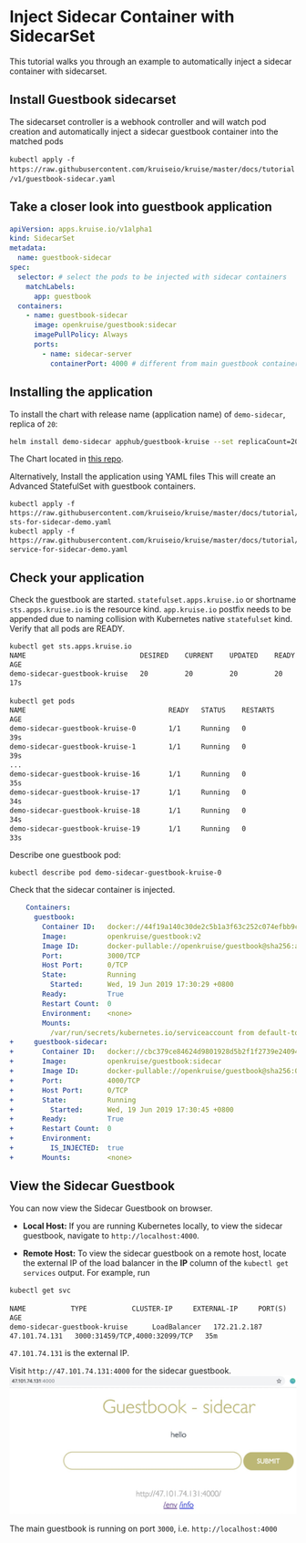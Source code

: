 # Inject Sidecar Container with SidecarSet
This tutorial walks you through an example to automatically inject a sidecar container with sidecarset.

## Install Guestbook sidecarset

The sidecarset controller is a webhook controller and will watch pod creation and automatically inject a sidecar guestbook container into the matched pods

`kubectl apply -f https://raw.githubusercontent.com/kruiseio/kruise/master/docs/tutorial/v1/guestbook-sidecar.yaml`

## Take a closer look into guestbook application

```yaml
apiVersion: apps.kruise.io/v1alpha1
kind: SidecarSet
metadata:
  name: guestbook-sidecar
spec:
  selector: # select the pods to be injected with sidecar containers
    matchLabels:
      app: guestbook
  containers:
    - name: guestbook-sidecar
      image: openkruise/guestbook:sidecar
      imagePullPolicy: Always
      ports:
        - name: sidecar-server
          containerPort: 4000 # different from main guestbook containerPort which is 3000
``` 


## Installing the application

To install the chart with release name (application name) of `demo-sidecar`, replica of `20`:

```bash
helm install demo-sidecar apphub/guestbook-kruise --set replicaCount=20,image.repository=openkruise/guestbook,image.tag=v2
```
The Chart located in [this repo](https://github.com/cloudnativeapp/workshop/tree/master/kubecon2019china/charts/guestbook-kruise).


Alternatively, Install the application using YAML files
This will create an Advanced StatefulSet with guestbook containers.
```
kubectl apply -f https://raw.githubusercontent.com/kruiseio/kruise/master/docs/tutorial/v1/guestbook-sts-for-sidecar-demo.yaml
kubectl apply -f https://raw.githubusercontent.com/kruiseio/kruise/master/docs/tutorial/v1/guestbook-service-for-sidecar-demo.yaml
```

## Check your application
Check the guestbook are started. `statefulset.apps.kruise.io` or shortname `sts.apps.kruise.io` is the resource kind. 
`app.kruise.io` postfix needs to be appended due to naming collision with Kubernetes native `statefulset` kind.
 Verify that all pods are READY.
```
kubectl get sts.apps.kruise.io
NAME                            DESIRED    CURRENT    UPDATED    READY    AGE
demo-sidecar-guestbook-kruise   20         20         20         20       17s

kubectl get pods
NAME                                   READY   STATUS    RESTARTS   AGE
demo-sidecar-guestbook-kruise-0        1/1     Running   0          39s
demo-sidecar-guestbook-kruise-1        1/1     Running   0          39s
...
demo-sidecar-guestbook-kruise-16       1/1     Running   0          35s
demo-sidecar-guestbook-kruise-17       1/1     Running   0          34s
demo-sidecar-guestbook-kruise-18       1/1     Running   0          34s
demo-sidecar-guestbook-kruise-19       1/1     Running   0          33s
```

Describe one guestbook pod:

```
kubectl describe pod demo-sidecar-guestbook-kruise-0
```

Check that the sidecar container is injected.

```yaml
    Containers:
      guestbook:
        Container ID:   docker://44f19a140c30de2c5b1a3f63c252c074efbb9c1b5eb7893ee7134461466b35c8
        Image:          openkruise/guestbook:v2
        Image ID:       docker-pullable://openkruise/guestbook@sha256:a5b6e5462982ca795fa9c7ddc378ea5b24a31e5d57eb806095526f7b21384dbd
        Port:           3000/TCP
        Host Port:      0/TCP
        State:          Running
          Started:      Wed, 19 Jun 2019 17:30:29 +0800
        Ready:          True
        Restart Count:  0
        Environment:    <none>
        Mounts:
          /var/run/secrets/kubernetes.io/serviceaccount from default-token-k5qpw (ro)
+     guestbook-sidecar:
+       Container ID:   docker://cbc379ce84624d9801928d5b2f1f2739e24094b440c55d62f7e0892eb31b0719
+       Image:          openkruise/guestbook:sidecar
+       Image ID:       docker-pullable://openkruise/guestbook@sha256:016eddf673cc7afc5da2fa96b5148161b521cff20583fb1d0c3aa44e6ac75272
+       Port:           4000/TCP
+       Host Port:      0/TCP
+       State:          Running
+         Started:      Wed, 19 Jun 2019 17:30:45 +0800
+       Ready:          True
+       Restart Count:  0
+       Environment:
+         IS_INJECTED:  true
+       Mounts:         <none>
```


## View the Sidecar Guestbook

You can now view the Sidecar Guestbook on browser.

* **Local Host:**
    If you are running Kubernetes locally, to view the sidecar guestbook, navigate to `http://localhost:4000`. 

* **Remote Host:**
    To view the sidecar guestbook on a remote host, locate the external IP of the load balancer in the **IP** column of the `kubectl get services` output.
    For example, run 
```
kubectl get svc

NAME           TYPE           CLUSTER-IP     EXTERNAL-IP     PORT(S)                         AGE
demo-sidecar-guestbook-kruise      LoadBalancer   172.21.2.187   47.101.74.131   3000:31459/TCP,4000:32099/TCP   35m
```

`47.101.74.131` is the external IP. 


Visit `http://47.101.74.131:4000` for the sidecar guestbook.
![Guestbook](./v1/guestbook-sidecar.jpg)

The main guestbook is running on port `3000`, i.e. `http://localhost:4000`